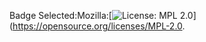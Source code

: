 
Badge Selected:Mozilla:[![License: MPL 2.0](https://img.shields.io/badge/License-MPL_2.0-brightgreen.svg)](https://opensource.org/licenses/MPL-2.0.


